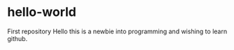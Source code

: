 # hello-world
First repository
Hello this is a newbie into programming and wishing to learn github. 
